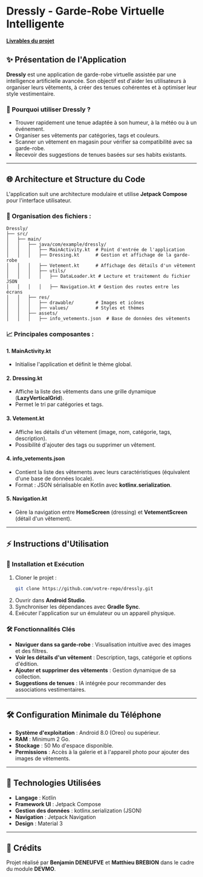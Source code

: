 # Dressly - Garde-Robe Virtuelle Intelligente
**[Livrables du projet](livrables/DEVMO_Brebion_Deneufve.pdf)**


## ✨ Présentation de l'Application
**Dressly** est une application de garde-robe virtuelle assistée par une intelligence artificielle avancée. Son objectif est d'aider les utilisateurs à organiser leurs vêtements, à créer des tenues cohérentes et à optimiser leur style vestimentaire.

### 👔 Pourquoi utiliser Dressly ?
- Trouver rapidement une tenue adaptée à son humeur, à la météo ou à un événement.
- Organiser ses vêtements par catégories, tags et couleurs.
- Scanner un vêtement en magasin pour vérifier sa compatibilité avec sa garde-robe.
- Recevoir des suggestions de tenues basées sur ses habits existants.

---
## 🌐 Architecture et Structure du Code
L'application suit une architecture modulaire et utilise **Jetpack Compose** pour l'interface utilisateur.

### 📂 Organisation des fichiers :
```
Dressly/
├── src/
│   ├── main/
│   │   ├── java/com/example/dressly/
│   │   │   ├── MainActivity.kt  # Point d'entrée de l'application
│   │   │   ├── Dressing.kt      # Gestion et affichage de la garde-robe
│   │   │   ├── Vetement.kt      # Affichage des détails d'un vêtement
│   │   │   ├── utils/
│   │   │   │   ├── DataLoader.kt # Lecture et traitement du fichier JSON
│   │   │   │   ├── Navigation.kt # Gestion des routes entre les écrans
│   │   ├── res/
│   │   │   ├── drawable/        # Images et icônes
│   │   │   ├── values/          # Styles et thèmes
│   │   ├── assets/
│   │   │   ├── info_vetements.json  # Base de données des vêtements
```

### 📈 Principales composantes :
#### 1. **MainActivity.kt**
- Initialise l'application et définit le thème global.

#### 2. **Dressing.kt**
- Affiche la liste des vêtements dans une grille dynamique (**LazyVerticalGrid**).
- Permet le tri par catégories et tags.

#### 3. **Vetement.kt**
- Affiche les détails d'un vêtement (image, nom, catégorie, tags, description).
- Possibilité d'ajouter des tags ou supprimer un vêtement.

#### 4. **info_vetements.json**
- Contient la liste des vêtements avec leurs caractéristiques (équivalent d'une base de données locale).
- Format : JSON sérialisable en Kotlin avec **kotlinx.serialization**.

#### 5. **Navigation.kt**
- Gère la navigation entre **HomeScreen** (dressing) et **VetementScreen** (détail d'un vêtement).

---
## ⚡ Instructions d'Utilisation

### 🛂 Installation et Exécution
1. Cloner le projet :
   ```bash
   git clone https://github.com/votre-repo/dressly.git
   ```
2. Ouvrir dans **Android Studio**.
3. Synchroniser les dépendances avec **Gradle Sync**.
4. Exécuter l'application sur un émulateur ou un appareil physique.

### 🛠️ Fonctionnalités Clés
- **Naviguer dans sa garde-robe** : Visualisation intuitive avec des images et des filtres.
- **Voir les détails d'un vêtement** : Description, tags, catégorie et options d'édition.
- **Ajouter et supprimer des vêtements** : Gestion dynamique de sa collection.
- **Suggestions de tenues** : IA intégrée pour recommander des associations vestimentaires.

---
## 🛠️ Configuration Minimale du Téléphone
- **Système d'exploitation** : Android 8.0 (Oreo) ou supérieur.
- **RAM** : Minimum 2 Go.
- **Stockage** : 50 Mo d'espace disponible.
- **Permissions** : Accès à la galerie et à l'appareil photo pour ajouter des images de vêtements.

---
## 🔧 Technologies Utilisées
- **Langage** : Kotlin
- **Framework UI** : Jetpack Compose
- **Gestion des données** : kotlinx.serialization (JSON)
- **Navigation** : Jetpack Navigation
- **Design** : Material 3

---
## 📃 Crédits
Projet réalisé par **Benjamin DENEUFVE** et **Matthieu BREBION** dans le cadre du module **DEVMO**.

